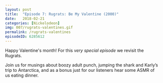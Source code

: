 ```yaml
---
layout: post
title:  "Episode 7: Rugrats: Be My Valentine (2000)"
date:   2018-02-21
categories: [Nickelodeon]
img: 007/rugrats-valentines.gif
permalink: /rugrats-valentines
episodeID: 6285612
---
```

Happy Valentine's month! For this *very special episode* we revisit the Rugrats.

Join us for musings about boozy adult punch, jumping the shark and Karly’s trip to Antarctica, and as a bonus just for our listeners hear some ASMR of us eating dinner.

